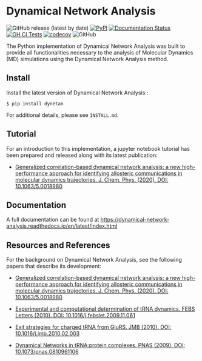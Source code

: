 Dynamical Network Analysis
===========================

![GitHub release (latest by date)](https://img.shields.io/github/v/release/melomcr/dynetan)
[![PyPI](https://img.shields.io/pypi/v/dynetan)](https://pypi.org/project/dynetan/)
[![Documentation Status](https://readthedocs.org/projects/dynamical-network-analysis/badge/?version=latest)](https://dynamical-network-analysis.readthedocs.io/en/latest/?badge=latest)
[![GH CI Tests](https://github.com/melomcr/dynetan/actions/workflows/github-actions-ci.yml/badge.svg)](https://github.com/melomcr/dynetan/actions/workflows/github-actions-ci.yml)
[![codecov](https://codecov.io/gh/melomcr/dynetan/branch/master/graph/badge.svg)](https://codecov.io/gh/melomcr/dynetan)
![GitHub](https://img.shields.io/github/license/melomcr/dynetan)

The Python implementation of Dynamical Network Analysis was built to provide all
functionalities necessary to the analysis of Molecular Dynamics (MD) simulations
using the Dynamical Network Analysis method.

Install
-------

Install the latest version of Dynamical Network Analysis::

    $ pip install dynetan

For additional details, please see `INSTALL.md`.

Tutorial
--------

For an introduction to this implementation, a jupyter notebook tutorial has been
prepared and released along with its latest publication:

* [Generalized correlation-based dynamical network analysis: a new high-performance
approach for identifying allosteric communications in molecular dynamics
trajectories. J. Chem. Phys. (2020).
DOI: 10.1063/5.0018980](https://doi.org/10.1063/5.0018980)

Documentation
------------------------

A full documentation can be found at
https://dynamical-network-analysis.readthedocs.io/en/latest/index.html

Resources and References
------------------------

For the background on Dynamical Network Analysis, see the following papers that
describe its development:

* [Generalized correlation-based dynamical network analysis: a new
high-performance approach for identifying allosteric communications in molecular
dynamics trajectories. J. Chem. Phys. (2020).
DOI: 10.1063/5.0018980](https://doi.org/10.1063/5.0018980)

* [Experimental and computational determination of tRNA dynamics. FEBS Letters
(2010). DOI: 10.1016/j.febslet.2009.11.061](https://doi.org/10.1016/j.febslet.2009.11.061)

* [Exit strategies for charged tRNA from GluRS. JMB (2010).
DOI: 10.1016/j.jmb.2010.02.003](https://doi.org/10.1016/j.jmb.2010.02.003)

* [Dynamical Networks in tRNA:protein complexes. PNAS (2009).
DOI: 10.1073/pnas.0810961106](https://doi.org/10.1073/pnas.0810961106)
